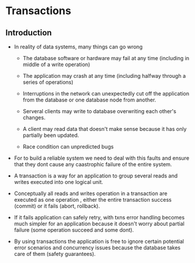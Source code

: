 # Transactions

## Introduction

- In reality of data systems, many things can go wrong  
    - The database software or hardware may fail at any time (including in middle of a write operation)

    - The application may crash at any time (including halfway through a series of operations)

    - Interruptions in the network can unexpectedly cut off the application from the database or one database node from another.

    - Serveral clients may write to database overwriting each other's changes.

    - A client may read data that doesn't make sense because it has only partially been updated.

    - Race condition can unpredicted bugs


- For to build a reliable system we need to deal with this faults and ensure that they dont cause any caastrophic failure of the entire system. 

- A transaction is  a way for an application to group several reads and writes executed into one logical unit.

- Conceptually all reads and writes operation in a transaction are executed as one operation , either the entire transaction success (commit) or it fails (abort, rollback).

- If it fails application can safely retry,  with txns error handling becomes much simpler for an application because it doesn't worry about partial failure (some operation succeed and some dont).

- By using transactions the application is free to ignore certain potential error scenarios and concurrency issues because the database takes care of them (safety guarantees).
